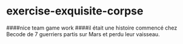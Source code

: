 # exercise-exquisite-corpse
####nice team game work
####il était une histoire commencé chez Becode de 7 guerriers partis sur Mars et perdu leur vaisseau.

